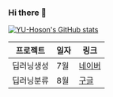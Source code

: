 ### Hi there 👋
[![YU-Hoson's GitHub stats](https://github-readme-stats.vercel.app/api?username=YU-Hoson)](https://github.com/YU-Hoson/github-readme-stats)
<!--
**YU-Hoson/YU-Hoson** is a ✨ _special_ ✨ repository because its `README.md` (this file) appears on your GitHub profile.

Here are some ideas to get you started:

- 🔭 I’m currently working on ...
- 🌱 I’m currently learning ...
- 👯 I’m looking to collaborate on ...
- 🤔 I’m looking for help with ...
- 💬 Ask me about ...
- 📫 How to reach me: ...
- 😄 Pronouns: ...
- ⚡ Fun fact: ...
-->








프로젝트  |  일자  | 링크
--------- | ----- |  ------
딥러닝생성 | 7월 | [네이버](https://www.naver.com)
딥러닝분류 | 8월 | [구글](https://www.google.com)

